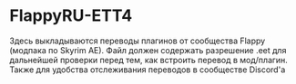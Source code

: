 # FlappyRU-ETT4
Здесь выкладываются переводы плагинов от сообщества Flappy (модпака по Skyrim AE). Файл должен содержать разрешение .eet для дальнейшей проверки перед тем, как встроить перевод в мод/плагин. Также для удобства отслеживания переводов в сообществе Discord'а
